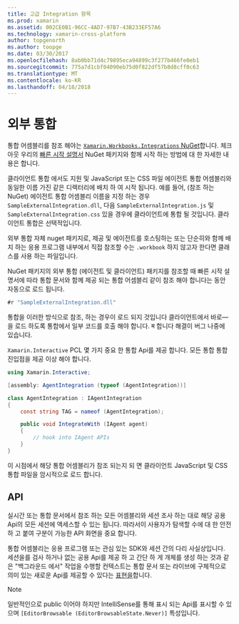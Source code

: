 ```yaml
---
title: 고급 Integration 항목
ms.prod: xamarin
ms.assetid: 002CE0B1-96CC-4AD7-97B7-43B233EF57A6
ms.technology: xamarin-cross-platform
author: topgenorth
ms.author: toopge
ms.date: 03/30/2017
ms.openlocfilehash: 8ab0bb71d4c79895eca94899c3f277b466fe0eb1
ms.sourcegitcommit: 775a7d1cbf04090eb75d0f822df57b8d8cff0c63
ms.translationtype: MT
ms.contentlocale: ko-KR
ms.lasthandoff: 04/18/2018
---
```

# <a name="external-integrations"></a>외부 통합

통합 어셈블리를 참조 해야는 [ `Xamarin.Workbooks.Integrations` NuGet][nuget]합니다. 체크 아웃 우리의 [빠른 시작 설명서](~/tools/workbooks/sdk/index.md) NuGet 패키지와 함께 시작 하는 방법에 대 한 자세한 내용은 합니다.

클라이언트 통합 에서도 지원 및 JavaScript 또는 CSS 파일 에이전트 통합 어셈블리와 동일한 이름 가진 같은 디렉터리에 배치 하 여 시작 됩니다. 예를 들어, (참조 하는 NuGet) 에이전트 통합 어셈블리 이름을 지정 하는 경우 `SampleExternalIntegration.dll`, 다음 `SampleExternalIntegration.js` 및 `SampleExternalIntegration.css` 있을 경우에 클라이언트에 통합 될 것입니다. 클라이언트 통합은 선택적입니다.

외부 통합 자체 nuget 패키지로, 제공 및 에이전트를 호스팅하는 또는 단순히와 함께 배치 하는 응용 프로그램 내부에서 직접 참조할 수는 `.workbook` 하지 않고자 한다면 클래스를 사용 하는 파일입니다.

NuGet 패키지의 외부 통합 (에이전트 및 클라이언트) 패키지를 참조할 때 빠른 시작 설명서에 따라 통합 문서와 함께 제공 되는 통합 어셈블리 같이 참조 해야 합니다는 동안 자동으로 로드 됩니다.

```csharp
#r "SampleExternalIntegration.dll"
```

통합을 이러한 방식으로 참조, 하는 경우이 로드 되지 것입니다 클라이언트에서 바로&mdash;을 로드 하도록 통합에서 일부 코드를 호출 해야 합니다. म 합니다 해결이 버그 나중에 있습니다.

`Xamarin.Interactive` PCL 몇 가지 중요 한 통합 Api를 제공 합니다. 모든 통합 통합 진입점을 제공 이상 해야 합니다.

```csharp
using Xamarin.Interactive;

[assembly: AgentIntegration (typeof (AgentIntegration))]

class AgentIntegration : IAgentIntegration
{
    const string TAG = nameof (AgentIntegration);

    public void IntegrateWith (IAgent agent)
    {
        // hook into IAgent APIs
    }
}
```

이 시점에서 해당 통합 어셈블리가 참조 되는지 되 면 클라이언트 JavaScript 및 CSS 통합 파일을 암시적으로 로드 합니다.

## <a name="apis"></a>API

실시간 또는 통합 문서에서 참조 하는 모든 어셈블리와 세션 조사 하는 대로 해당 공용 Api의 모든 세션에 액세스할 수 있는 됩니다. 따라서이 사용자가 탐색할 수에 대 한 안전 하 고 붙여 구분이 가능한 API 화면을 중요 합니다.

통합 어셈블리는 응용 프로그램 또는 관심 있는 SDK와 세션 간의 다리 사실상입니다. 세션을를 검사 하거나 없는 공용 Api를 제공 하 고 간단 하 게 개체를 생성 하는 것과 같은 "백그라운드 에서" 작업을 수행할 컨텍스트는 통합 문서 또는 라이브에 구체적으로 의미 있는 새로운 Api를 제공할 수 있다는 [표현을](~/tools/workbooks/sdk/representations.md)합니다.

> [!NOTE]
> 일반적인으로 public 이어야 하지만 IntelliSense를 통해 표시 되는 Api를 표시할 수 있으며 `[EditorBrowsable (EditorBrowsableState.Never)]` 특성입니다.

[nuget]: https://nuget.org/packages/Xamarin.Workbooks.Integration
